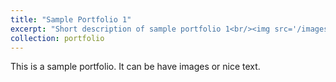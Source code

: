 ```yaml
---
title: "Sample Portfolio 1"
excerpt: "Short description of sample portfolio 1<br/><img src='/images/500x300.png'>"
collection: portfolio
---
```


This is a sample portfolio. It can be have images or nice text.
